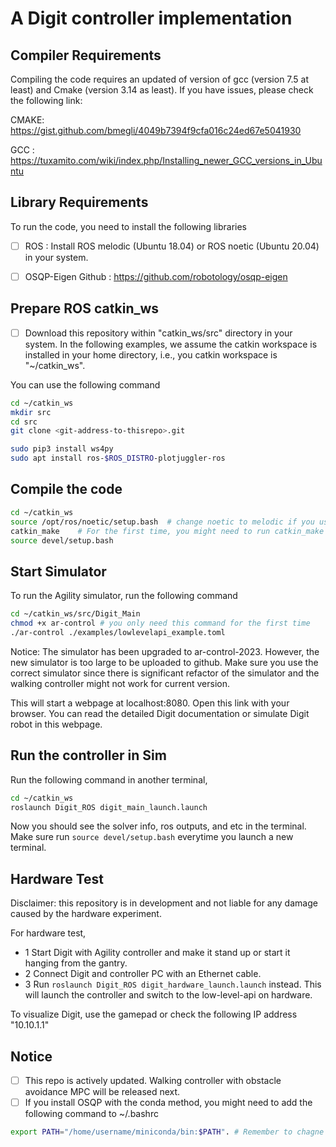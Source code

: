 
# A Digit controller implementation

## Compiler Requirements 
Compiling the code requires an updated of version of gcc (version 7.5 at least) and Cmake (version 3.14 as least). If you have issues, please check the following link:

CMAKE: https://gist.github.com/bmegli/4049b7394f9cfa016c24ed67e5041930

GCC  : https://tuxamito.com/wiki/index.php/Installing_newer_GCC_versions_in_Ubuntu

## Library Requirements
To run the code, you need to install the following libraries 

- [ ] ROS                     : Install ROS melodic (Ubuntu 18.04) or ROS noetic (Ubuntu 20.04) in your system.
- [ ] OSQP-Eigen Github       : https://github.com/robotology/osqp-eigen


## Prepare ROS catkin_ws
- [ ] Download this repository within "catkin_ws/src" directory in your system. In the following examples, we assume the catkin workspace is installed in your home directory, i.e., you catkin workspace is "~/catkin_ws".

You can use the following command
```bash
cd ~/catkin_ws
mkdir src
cd src
git clone <git-address-to-thisrepo>.git

sudo pip3 install ws4py
sudo apt install ros-$ROS_DISTRO-plotjuggler-ros
```

## Compile the code
```bash
cd ~/catkin_ws
source /opt/ros/noetic/setup.bash  # change noetic to melodic if you use Ubuntu 18.04
catkin_make    # For the first time, you might need to run catkin_make -DPYTHON_EXECUTABLE=/usr/bin/python3
source devel/setup.bash
```


## Start Simulator
To run the Agility simulator, run the following command
``` bash
cd ~/catkin_ws/src/Digit_Main
chmod +x ar-control # you only need this command for the first time
./ar-control ./examples/lowlevelapi_example.toml
```

Notice: The simulator has been upgraded to ar-control-2023. However, the new simulator is too large to be uploaded to github. 
Make sure you use the correct simulator since there is significant refactor of the simulator and the walking controller might not work for current version.

This will start a webpage at localhost:8080. Open this link with your browser. You can read the detailed Digit documentation or simulate Digit robot in this webpage.

## Run the controller in Sim
Run the following command in another terminal,
```bash
cd ~/catkin_ws
roslaunch Digit_ROS digit_main_launch.launch 
```
Now you should see the solver info, ros outputs, and etc in the terminal. Make sure run `source devel/setup.bash` everytime you launch a new terminal.

## Hardware Test
Disclaimer: this repository is in development and not liable for any damage caused by the hardware experiment.

For hardware test, 
- 1 Start Digit with Agility controller and make it stand up or start it hanging from the gantry.
- 2 Connect Digit and controller PC with an Ethernet cable.
- 3 Run `roslaunch Digit_ROS digit_hardware_launch.launch` instead. This will launch the controller and switch to the low-level-api on hardware.

To visualize Digit, use the gamepad or check the following IP address "10.10.1.1"

## Notice
- [ ] This repo is actively updated. Walking controller with obstacle avoidance MPC will be released next.
- [ ] If you install OSQP with the conda method, you might need to add the following command to ~/.bashrc
``` bash 
export PATH="/home/username/miniconda/bin:$PATH". # Remember to chagne the path to your actual conbda path.
```
